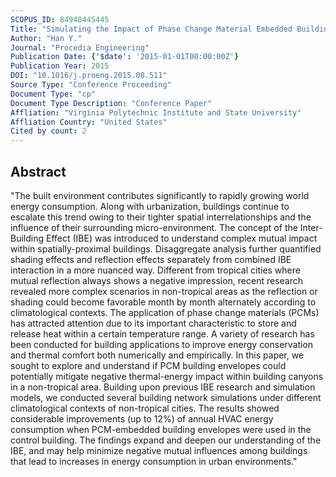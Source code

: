 ```yaml
---
SCOPUS_ID: 84948445445
Title: "Simulating the Impact of Phase Change Material Embedded Building Envelopes on the Inter-Building Effect in Non-tropical Cities"
Author: "Han Y."
Journal: "Procedia Engineering"
Publication Date: {'$date': '2015-01-01T00:00:00Z'}
Publication Year: 2015
DOI: "10.1016/j.proeng.2015.08.511"
Source Type: "Conference Proceeding"
Document Type: "cp"
Document Type Description: "Conference Paper"
Affliation: "Virginia Polytechnic Institute and State University"
Affliation Country: "United States"
Cited by count: 2
---
```


## Abstract
"The built environment contributes significantly to rapidly growing world energy consumption. Along with urbanization, buildings continue to escalate this trend owing to their tighter spatial interrelationships and the influence of their surrounding micro-environment. The concept of the Inter-Building Effect (IBE) was introduced to understand complex mutual impact within spatially-proximal buildings. Disaggregate analysis further quantified shading effects and reflection effects separately from combined IBE interaction in a more nuanced way. Different from tropical cities where mutual reflection always shows a negative impression, recent research revealed more complex scenarios in non-tropical areas as the reflection or shading could become favorable month by month alternately according to climatological contexts. The application of phase change materials (PCMs) has attracted attention due to its important characteristic to store and release heat within a certain temperature range. A variety of research has been conducted for building applications to improve energy conservation and thermal comfort both numerically and empirically. In this paper, we sought to explore and understand if PCM building envelopes could potentially mitigate negative thermal-energy impact within building canyons in a non-tropical area. Building upon previous IBE research and simulation models, we conducted several building network simulations under different climatological contexts of non-tropical cities. The results showed considerable improvements (up to 12%) of annual HVAC energy consumption when PCM-embedded building envelopes were used in the control building. The findings expand and deepen our understanding of the IBE, and may help minimize negative mutual influences among buildings that lead to increases in energy consumption in urban environments."
